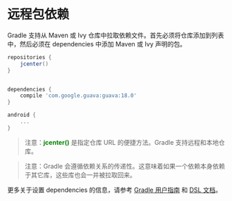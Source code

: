 # 远程包依赖

Gradle 支持从 Maven 或 Ivy 仓库中拉取依赖文件。首先必须将仓库添加到列表中，然后必须在 dependencies 中添加 Maven 或 Ivy 声明的包。

``` Groovy
repositories {
    jcenter()
}


dependencies {
    compile 'com.google.guava:guava:18.0'
}

android {
    ...
}
```

> 注意：**<font color='green'>jcenter()</font>** 是指定仓库 URL 的便捷方法。Gradle 支持远程和本地仓库。

> 注意：Gradle 会遵循依赖关系的传递性。这意味着如果一个依赖本身依赖于其它库，这些库也会一并被拉取回来。

更多关于设置 dependencies 的信息，请参考 [Gradle 用户指南][1] 和 [DSL 文档][2]。

[1]: http://gradle.org/docs/current/userguide/artifact_dependencies_tutorial.html
[2]: https://docs.gradle.org/current/dsl/org.gradle.api.artifacts.dsl.DependencyHandler.html